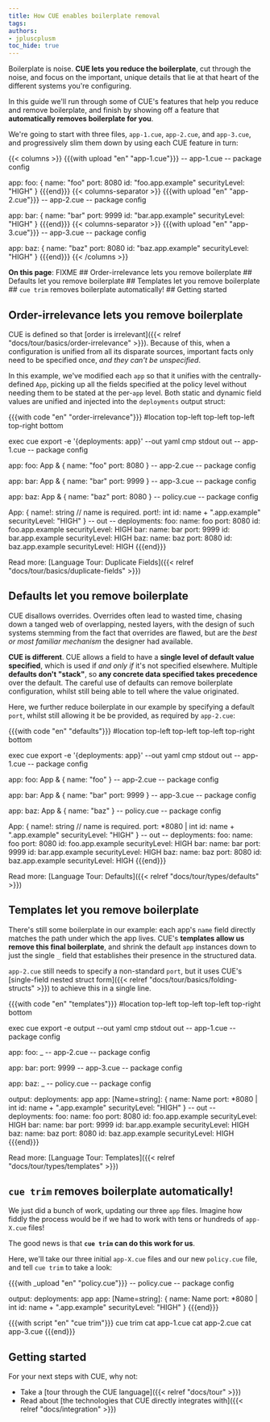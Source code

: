 ```yaml
---
title: How CUE enables boilerplate removal
tags:
authors:
- jpluscplusm
toc_hide: true
---
```


Boilerplate is noise. **CUE lets you reduce the boilerplate**, cut through the
noise, and focus on the important, unique details that lie at that heart of the
different systems you're configuring.

In this guide we'll run through some of CUE's features that help you reduce and
remove boilerplate, and finish by showing off a feature that **automatically
removes boilerplate for you**.

We're going to start with three files, `app-1.cue`, `app-2.cue`, and
`app-3.cue`, and progressively slim them down by using each CUE feature in
turn:

{{< columns >}}
{{{with upload "en" "app-1.cue"}}}
-- app-1.cue --
package config

app: foo: {
	name:          "foo"
	port:          8080
	id:            "foo.app.example"
	securityLevel: "HIGH"
}
{{{end}}}
{{< columns-separator >}}
{{{with upload "en" "app-2.cue"}}}
-- app-2.cue --
package config

app: bar: {
	name:          "bar"
	port:          9999
	id:            "bar.app.example"
	securityLevel: "HIGH"
}
{{{end}}}
{{< columns-separator >}}
{{{with upload "en" "app-3.cue"}}}
-- app-3.cue --
package config

app: baz: {
	name:          "baz"
	port:          8080
	id:            "baz.app.example"
	securityLevel: "HIGH"
}
{{{end}}}
{{< /columns >}}

**On this page**: FIXME
\## Order-irrelevance lets you remove boilerplate
\## Defaults let you remove boilerplate
\## Templates let you remove boilerplate
\## `cue trim` removes boilerplate automatically!
\## Getting started

## Order-irrelevance lets you remove boilerplate

CUE is defined so that [order is irrelevant]({{< relref
"docs/tour/basics/order-irrelevance" >}}).
Because of this, when a configuration is unified from all its disparate
sources, important facts only need to be specified once, *and they can't be
unspecified*.

In this example, we've modified each `app` so that it unifies with the
centrally-defined `App`, picking up all the fields specified at the policy
level without needing them to be stated at the per-`app` level. Both static and
dynamic field values are unified and injected into the `deployments` output
struct:

{{{with code "en" "order-irrelevance"}}}
#location top-left top-left top-left top-right bottom

exec cue export -e '{deployments: app}' --out yaml
cmp stdout out
-- app-1.cue --
package config

app: foo: App & {
	name: "foo"
	port: 8080
}
-- app-2.cue --
package config

app: bar: App & {
	name: "bar"
	port: 9999
}
-- app-3.cue --
package config

app: baz: App & {
	name: "baz"
	port: 8080
}
-- policy.cue --
package config

App: {
	name!:         string // name is required.
	port!:         int
	id:            name + ".app.example"
	securityLevel: "HIGH"
}
-- out --
deployments:
  foo:
    name: foo
    port: 8080
    id: foo.app.example
    securityLevel: HIGH
  bar:
    name: bar
    port: 9999
    id: bar.app.example
    securityLevel: HIGH
  baz:
    name: baz
    port: 8080
    id: baz.app.example
    securityLevel: HIGH
{{{end}}}

Read more: [Language Tour: Duplicate Fields]({{< relref "docs/tour/basics/duplicate-fields" >}})

## Defaults let you remove boilerplate

CUE disallows overrides. Overrides often lead to wasted time, chasing down a
tanged web of overlapping, nested layers, with the design of such systems
stemming from the fact that overrides are flawed, but are the *best or most
familiar mechanism* the designer had available.

**CUE is different**. CUE allows a field to have a **single level of default
value specified**, which is used if *and only if* it's not specified elsewhere.
Multiple **defaults don't "stack"**, so **any concrete data specified takes
precedence** over the default. The careful use of defaults can remove
boilerplate configuration, whilst still being able to tell where the value
originated.

Here, we further reduce boilerplate in our example by specifying a default
`port`, whilst still allowing it be be provided, as required by `app-2.cue`:

{{{with code "en" "defaults"}}}
#location top-left top-left top-left top-right bottom

exec cue export -e '{deployments: app}' --out yaml
cmp stdout out
-- app-1.cue --
package config

app: foo: App & {
	name: "foo"
}
-- app-2.cue --
package config

app: bar: App & {
	name: "bar"
	port: 9999
}
-- app-3.cue --
package config

app: baz: App & {
	name: "baz"
}
-- policy.cue --
package config

App: {
	name!:         string // name is required.
	port:          *8080 | int
	id:            name + ".app.example"
	securityLevel: "HIGH"
}
-- out --
deployments:
  foo:
    name: foo
    port: 8080
    id: foo.app.example
    securityLevel: HIGH
  bar:
    name: bar
    port: 9999
    id: bar.app.example
    securityLevel: HIGH
  baz:
    name: baz
    port: 8080
    id: baz.app.example
    securityLevel: HIGH
{{{end}}}

Read more: [Language Tour: Defaults]({{< relref "docs/tour/types/defaults" >}})

## Templates let you remove boilerplate

There's still some boilerplate in our example: each app's `name` field directly
matches the path under which the app lives.
CUE's **templates allow us remove this final boilerplate**, and shrink the
default `app` instances down to just the single `_` field that establishes
their presence in the structured data.

`app-2.cue` still needs to specify a non-standard `port`, but it uses CUE's
[single-field nested struct form]({{< relref "docs/tour/basics/folding-structs" >}})
to achieve this in a single line.

{{{with code "en" "templates"}}}
#location top-left top-left top-left top-right bottom

exec cue export -e output --out yaml
cmp stdout out
-- app-1.cue --
package config

app: foo: _
-- app-2.cue --
package config

app: bar: port: 9999
-- app-3.cue --
package config

app: baz: _
-- policy.cue --
package config

output: deployments: app
app: [Name=string]: {
	name:          Name
	port:          *8080 | int
	id:            name + ".app.example"
	securityLevel: "HIGH"
}
-- out --
deployments:
  foo:
    name: foo
    port: 8080
    id: foo.app.example
    securityLevel: HIGH
  bar:
    name: bar
    port: 9999
    id: bar.app.example
    securityLevel: HIGH
  baz:
    name: baz
    port: 8080
    id: baz.app.example
    securityLevel: HIGH
{{{end}}}

Read more: [Language Tour: Templates]({{< relref "docs/tour/types/templates" >}})

## `cue trim` removes boilerplate automatically!

We just did a bunch of work, updating our three `app` files. Imagine how fiddly
the process would be if we had to work with tens or hundreds of `app-X.cue`
files!

The good news is that **`cue trim` can do this work for us**.

Here, we'll take our three initial `app-X.cue` files and our new `policy.cue`
file, and tell `cue trim` to take a look:

{{{with _upload "en" "policy.cue"}}}
-- policy.cue --
package config

output: deployments: app
app: [Name=string]: {
	name:          Name
	port:          *8080 | int
	id:            name + ".app.example"
	securityLevel: "HIGH"
}
{{{end}}}

{{{with script "en" "cue trim"}}}
cue trim
cat app-1.cue
cat app-2.cue
cat app-3.cue
{{{end}}}

## Getting started

For your next steps with CUE, why not:

- Take a [tour through the CUE language]({{< relref "docs/tour" >}})
- Read about [the technologies that CUE directly integrates with]({{< relref
  "docs/integration" >}})
<!-- TODO: extend list when more docs have landed -->
